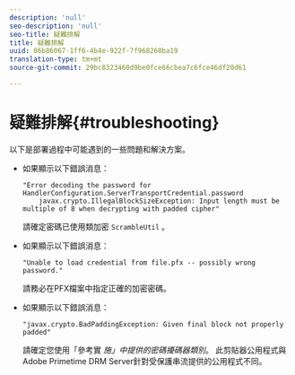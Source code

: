 ```yaml
---
description: 'null'
seo-description: 'null'
seo-title: 疑難排解
title: 疑難排解
uuid: 06b86067-1ff6-4b4e-922f-7f968260ba19
translation-type: tm+mt
source-git-commit: 29bc8323460d9be0fce66cbea7c6fce46df20d61

---
```



# 疑難排解{#troubleshooting}

以下是部署過程中可能遇到的一些問題和解決方案。

* 如果顯示以下錯誤消息：

   ```
   "Error decoding the password for HandlerConfiguration.ServerTransportCredential.password  
       javax.crypto.IllegalBlockSizeException: Input length must be multiple of 8 when decrypting with padded cipher"
   ```

   請確定密碼已使用類加密 `ScrambleUtil` 。

* 如果顯示以下錯誤消息：

   ```
   "Unable to load credential from file.pfx -- possibly wrong password."
   ```

   請務必在PFX檔案中指定正確的加密密碼。

* 如果顯示以下錯誤消息：

   ```
   "javax.crypto.BadPaddingException: Given final block not properly padded"
   ```

   請確定您使用「參考實 *施」中提供的密碼擾碼器類別*。 此剪貼器公用程式與Adobe Primetime DRM Server針對受保護串流提供的公用程式不同。

